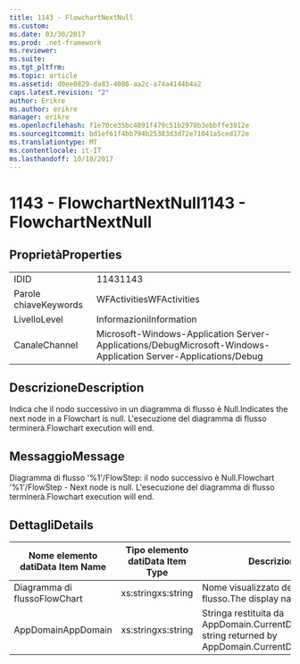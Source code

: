```yaml
---
title: 1143 - FlowchartNextNull
ms.custom: 
ms.date: 03/30/2017
ms.prod: .net-framework
ms.reviewer: 
ms.suite: 
ms.tgt_pltfrm: 
ms.topic: article
ms.assetid: d0ee0829-da83-4086-aa2c-a74a4144b4a2
caps.latest.revision: "2"
author: Erikre
ms.author: erikre
manager: erikre
ms.openlocfilehash: f1e70ce35bc4891f479c51b2978b3ebbffe3912e
ms.sourcegitcommit: bd1ef61f4bb794b25383d3d72e71041a5ced172e
ms.translationtype: MT
ms.contentlocale: it-IT
ms.lasthandoff: 10/18/2017
---
```

# <a name="1143---flowchartnextnull"></a><span data-ttu-id="d1b12-102">1143 - FlowchartNextNull</span><span class="sxs-lookup"><span data-stu-id="d1b12-102">1143 - FlowchartNextNull</span></span>
## <a name="properties"></a><span data-ttu-id="d1b12-103">Proprietà</span><span class="sxs-lookup"><span data-stu-id="d1b12-103">Properties</span></span>  
  
|||  
|-|-|  
|<span data-ttu-id="d1b12-104">ID</span><span class="sxs-lookup"><span data-stu-id="d1b12-104">ID</span></span>|<span data-ttu-id="d1b12-105">1143</span><span class="sxs-lookup"><span data-stu-id="d1b12-105">1143</span></span>|  
|<span data-ttu-id="d1b12-106">Parole chiave</span><span class="sxs-lookup"><span data-stu-id="d1b12-106">Keywords</span></span>|<span data-ttu-id="d1b12-107">WFActivities</span><span class="sxs-lookup"><span data-stu-id="d1b12-107">WFActivities</span></span>|  
|<span data-ttu-id="d1b12-108">Livello</span><span class="sxs-lookup"><span data-stu-id="d1b12-108">Level</span></span>|<span data-ttu-id="d1b12-109">Informazioni</span><span class="sxs-lookup"><span data-stu-id="d1b12-109">Information</span></span>|  
|<span data-ttu-id="d1b12-110">Canale</span><span class="sxs-lookup"><span data-stu-id="d1b12-110">Channel</span></span>|<span data-ttu-id="d1b12-111">Microsoft-Windows-Application Server-Applications/Debug</span><span class="sxs-lookup"><span data-stu-id="d1b12-111">Microsoft-Windows-Application Server-Applications/Debug</span></span>|  
  
## <a name="description"></a><span data-ttu-id="d1b12-112">Descrizione</span><span class="sxs-lookup"><span data-stu-id="d1b12-112">Description</span></span>  
 <span data-ttu-id="d1b12-113">Indica che il nodo successivo in un diagramma di flusso è Null.</span><span class="sxs-lookup"><span data-stu-id="d1b12-113">Indicates the next node in a Flowchart is null.</span></span> <span data-ttu-id="d1b12-114">L'esecuzione del diagramma di flusso terminerà.</span><span class="sxs-lookup"><span data-stu-id="d1b12-114">Flowchart execution will end.</span></span>  
  
## <a name="message"></a><span data-ttu-id="d1b12-115">Messaggio</span><span class="sxs-lookup"><span data-stu-id="d1b12-115">Message</span></span>  
 <span data-ttu-id="d1b12-116">Diagramma di flusso '%1'/FlowStep: il nodo successivo è Null.</span><span class="sxs-lookup"><span data-stu-id="d1b12-116">Flowchart '%1'/FlowStep - Next node is null.</span></span> <span data-ttu-id="d1b12-117">L'esecuzione del diagramma di flusso terminerà.</span><span class="sxs-lookup"><span data-stu-id="d1b12-117">Flowchart execution will end.</span></span>  
  
## <a name="details"></a><span data-ttu-id="d1b12-118">Dettagli</span><span class="sxs-lookup"><span data-stu-id="d1b12-118">Details</span></span>  
  
|<span data-ttu-id="d1b12-119">Nome elemento dati</span><span class="sxs-lookup"><span data-stu-id="d1b12-119">Data Item Name</span></span>|<span data-ttu-id="d1b12-120">Tipo elemento dati</span><span class="sxs-lookup"><span data-stu-id="d1b12-120">Data Item Type</span></span>|<span data-ttu-id="d1b12-121">Descrizione</span><span class="sxs-lookup"><span data-stu-id="d1b12-121">Description</span></span>|  
|--------------------|--------------------|-----------------|  
|<span data-ttu-id="d1b12-122">Diagramma di flusso</span><span class="sxs-lookup"><span data-stu-id="d1b12-122">FlowChart</span></span>|<span data-ttu-id="d1b12-123">xs:string</span><span class="sxs-lookup"><span data-stu-id="d1b12-123">xs:string</span></span>|<span data-ttu-id="d1b12-124">Nome visualizzato del diagramma di flusso.</span><span class="sxs-lookup"><span data-stu-id="d1b12-124">The display name of the FlowChart.</span></span>|  
|<span data-ttu-id="d1b12-125">AppDomain</span><span class="sxs-lookup"><span data-stu-id="d1b12-125">AppDomain</span></span>|<span data-ttu-id="d1b12-126">xs:string</span><span class="sxs-lookup"><span data-stu-id="d1b12-126">xs:string</span></span>|<span data-ttu-id="d1b12-127">Stringa restituita da AppDomain.CurrentDomain.FriendlyName.</span><span class="sxs-lookup"><span data-stu-id="d1b12-127">The string returned by AppDomain.CurrentDomain.FriendlyName.</span></span>|

